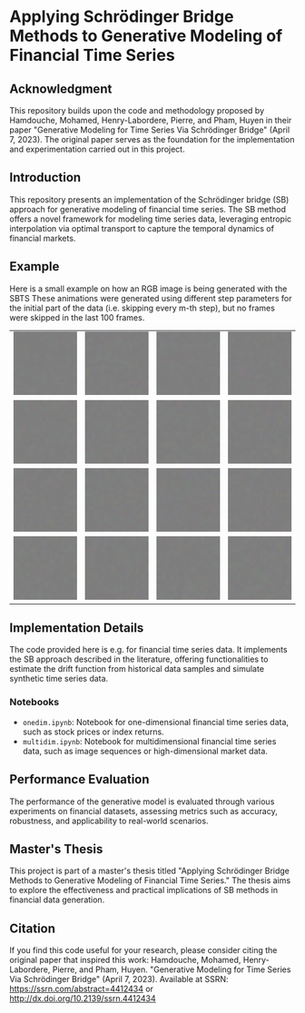 # Applying Schrödinger Bridge Methods to Generative Modeling of Financial Time Series

## Acknowledgment
This repository builds upon the code and methodology proposed by Hamdouche, Mohamed, Henry-Labordere, Pierre, and Pham, Huyen in their paper "Generative Modeling for Time Series Via Schrödinger Bridge" (April 7, 2023). The original paper serves as the foundation for the implementation and experimentation carried out in this project.

## Introduction
This repository presents an implementation of the Schrödinger bridge (SB) approach for generative modeling of financial time series. The SB method offers a novel framework for modeling time series data, leveraging entropic interpolation via optimal transport to capture the temporal dynamics of financial markets. 

## Example

Here is a small example on how an RGB image is being generated with the SBTS
These animations were generated using different step parameters for the initial part of the data (i.e. skipping every m-th step), but no frames were skipped in the last 100 frames.

<table>
  <tr>
    <td><img src="./images/created_animation_step100_last100_1.gif" alt="Animation 1" width="200"/></td>
    <td><img src="./images/created_animation_step100_last100_2.gif" alt="Animation 2" width="200"/></td>
    <td><img src="./images/created_animation_step100_last100_3.gif" alt="Animation 3" width="200"/></td>
    <td><img src="./images/created_animation_step100_last100_4.gif" alt="Animation 4" width="200"/></td>
  </tr>
  <tr>
    <td><img src="./images/created_animation_step100_last100_5.gif" alt="Animation 5" width="200"/></td>
    <td><img src="./images/created_animation_step100_last100_6.gif" alt="Animation 6" width="200"/></td>
    <td><img src="./images/created_animation_step100_last100_7.gif" alt="Animation 7" width="200"/></td>
    <td><img src="./images/created_animation_step100_last100_8.gif" alt="Animation 8" width="200"/></td>
  </tr>
  <tr>
    <td><img src="./images/created_animation_step100_last100_9.gif" alt="Animation 9" width="200"/></td>
    <td><img src="./images/created_animation_step100_last100_10.gif" alt="Animation 10" width="200"/></td>
    <td><img src="./images/created_animation_step100_last100_11.gif" alt="Animation 11" width="200"/></td>
    <td><img src="./images/created_animation_step100_last100_12.gif" alt="Animation 12" width="200"/></td>
  </tr>
  <tr>
    <td><img src="./images/created_animation_step100_last100_13.gif" alt="Animation 13" width="200"/></td>
    <td><img src="./images/created_animation_step100_last100_14.gif" alt="Animation 14" width="200"/></td>
    <td><img src="./images/created_animation_step100_last100_15.gif" alt="Animation 15" width="200"/></td>
    <td><img src="./images/created_animation_step100_last100_16.gif" alt="Animation 16" width="200"/></td>
  </tr>
</table>






## Implementation Details
The code provided here is e.g. for financial time series data. It implements the SB approach described in the literature, offering functionalities to estimate the drift function from historical data samples and simulate synthetic time series data.

### Notebooks
- `onedim.ipynb`: Notebook for one-dimensional financial time series data, such as stock prices or index returns.
- `multidim.ipynb`: Notebook for multidimensional financial time series data, such as image sequences or high-dimensional market data.


## Performance Evaluation
The performance of the generative model is evaluated through various experiments on financial datasets, assessing metrics such as accuracy, robustness, and applicability to real-world scenarios.


## Master's Thesis
This project is part of a master's thesis titled "Applying Schrödinger Bridge Methods to Generative Modeling of Financial Time Series." The thesis aims to explore the effectiveness and practical implications of SB methods in financial data generation.

## Citation
If you find this code useful for your research, please consider citing the original paper that inspired this work:
Hamdouche, Mohamed, Henry-Labordere, Pierre, and Pham, Huyen. "Generative Modeling for Time Series Via Schrödinger Bridge" (April 7, 2023). Available at SSRN: https://ssrn.com/abstract=4412434 or http://dx.doi.org/10.2139/ssrn.4412434

